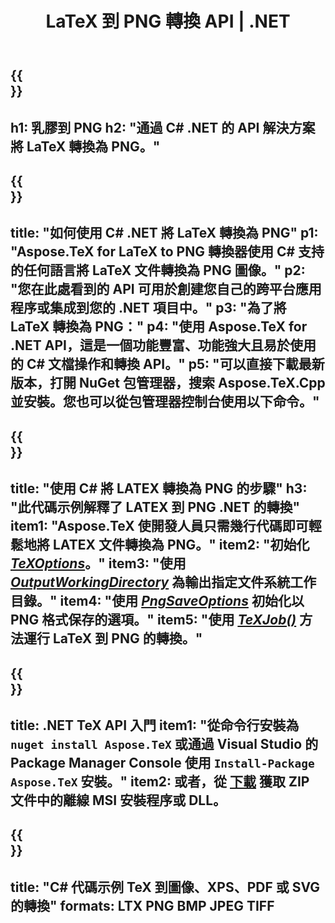 ﻿---
translation: true
template: /_templates/_conversion-child-net.md
title: LaTeX 到 PNG 轉換 API |  .NET
description: LaTeX 到 PNG 的轉換功能。將此本地 .NET 庫集成到您的項目中，或使用跨平台應用程序將 LaTeX 轉換為 PNG。
keywords: latex to png api net，latex2png 集成 c#
url: /net/conversion/latex-to-png/
family: tex
platformtag: net
feature: conversion
informat: LATEX
outformat: PNG
otherformats: BMP JPEG TIFF PDF SVG XPS
---

{{<section banner>}}
---
h1: 乳膠到 PNG
h2: "通過 C# .NET 的 API 解決方案將 LaTeX 轉換為 PNG。"
---

{{<section overview>}}
---
title: "如何使用 C# .NET 將 LaTeX 轉換為 PNG"
p1: "Aspose.TeX for LaTeX to PNG 轉換器使用 C# 支持的任何語言將 LaTeX 文件轉換為 PNG 圖像。"
p2: "您在此處看到的 API 可用於創建您自己的跨平台應用程序或集成到您的 .NET 項目中。"
p3: "為了將 LaTeX 轉換為 PNG："
p4: "使用 Aspose.TeX for .NET API，這是一個功能豐富、功能強大且易於使用的 C# 文檔操作和轉換 API。"
p5: "可以直接下載最新版本，打開 NuGet 包管理器，搜索 Aspose.TeX.Cpp 並安裝。您也可以從包管理器控制台使用以下命令。"
---

{{<section feature1>}}
---
title: "使用 C# 將 LATEX 轉換為 PNG 的步驟"
h3: "此代碼示例解釋了 LATEX 到 PNG .NET 的轉換"
item1: "Aspose.TeX 使開發人員只需幾行代碼即可輕鬆地將 LATEX 文件轉換為 PNG。"
item2: "初始化 [*TeXOptions*](https://reference.aspose.com/tex/net/aspose.tex/texoptions/)。"
item3: "使用 [*OutputWorkingDirectory*](https://reference.aspose.com/tex/net/aspose.tex/texoptions/outputworkingdirectory/) 為輸出指定文件系統工作目錄。"
item4: "使用 [*PngSaveOptions*](https://reference.aspose.com/tex/net/aspose.tex.presentation.image/pngsaveoptions/) 初始化以 PNG 格式保存的選項。"
item5: "使用 [*TeXJob()*](https://reference.aspose.com/tex/net/aspose.tex/texjob/) 方法運行 LaTeX 到 PNG 的轉換。"
---

{{<section feature2>}}
---
title: .NET TeX API 入門
item1: "從命令行安裝為 ```nuget install Aspose.TeX``` 或通過 Visual Studio 的 Package Manager Console 使用 ```Install-Package Aspose.TeX``` 安裝。"
item2: 或者，從 [下載](https://downloads.aspose.com/tex/net) 獲取 ZIP 文件中的離線 MSI 安裝程序或 DLL。
---

{{<section widget>}}
---
title: "C# 代碼示例 TeX 到圖像、XPS、PDF 或 SVG 的轉換"
formats: LTX PNG BMP JPEG TIFF
---